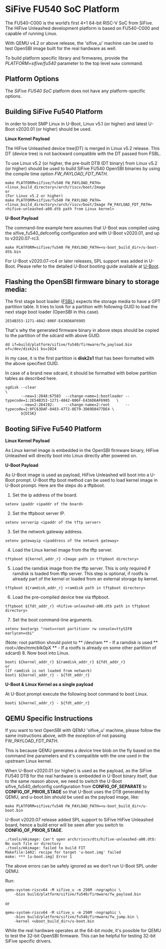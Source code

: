 SiFive FU540 SoC Platform
=========================
The FU540-C000 is the world’s first 4+1 64-bit RISC-V SoC from SiFive.
The HiFive Unleashed development platform is based on FU540-C000 and capable
of running Linux.

With QEMU v4.2 or above release, the 'sifive_u' machine can be used to test
OpenSBI image built for the real hardware as well.

To build platform specific library and firmwares, provide the
*PLATFORM=sifive/fu540* parameter to the top level `make` command.

Platform Options
----------------

The *SiFive FU540 SoC* platform does not have any platform-specific
options.

Building SiFive Fu540 Platform
------------------------------

In order to boot SMP Linux in U-Boot, Linux v5.1 (or higher) and latest
U-Boot v2020.01 (or higher) should be used.

**Linux Kernel Payload**

The HiFive Unleashed device tree(DT) is merged in Linux v5.2 release. This
DT (device tree) is not backward compatible with the DT passed from FSBL.

To use Linux v5.2 (or higher, the pre-built DTB (DT binary) from Linux v5.2
(or higher) should be used to build SiFive FU540 OpenSBI binaries by using
the compile time option *FW_PAYLOAD_FDT_PATH*.

```
make PLATFORM=sifive/fu540 FW_PAYLOAD_PATH=<linux_build_directory>/arch/riscv/boot/Image
or
(For Linux v5.2 or higher)
make PLATFORM=sifive/fu540 FW_PAYLOAD_PATH=<linux_build_directory>/arch/riscv/boot/Image FW_PAYLOAD_FDT_PATH=<hifive-unleashed-a00.dtb path from Linux kernel>
```

**U-Boot Payload**

The command-line example here assumes that U-Boot was compiled using the
sifive_fu540_defconfig configuration and with U-Boot v2020.01, and up to
v2020.07-rc3.

```
make PLATFORM=sifive/fu540 FW_PAYLOAD_PATH=<u-boot_build_dir>/u-boot-dtb.bin
```
For U-Boot v2020.07-rc4 or later releases, SPL support was added in U-Boot.
Please refer to the detailed U-Boot booting guide available at [U-Boot].

Flashing the OpenSBI firmware binary to storage media:
------------------------------------------------------
The first stage boot loader ([FSBL]) expects the storage media to have a GPT
partition table. It tries to look for a partition with following GUID to load
the next stage boot loader (OpenSBI in this case).

```
2E54B353-1271-4842-806F-E436D6AF6985
```

That's why the generated firmware binary in above steps should be copied to
the partition of the sdcard with above GUID.

```
dd if=build/platform/sifive/fu540/firmware/fw_payload.bin of=/dev/disk2s1 bs=1024
```

In my case, it is the first partition is **disk2s1** that has been formatted
with the above specified GUID.

In case of a brand new sdcard, it should be formatted with below partition
tables as described here.

```
sgdisk --clear                                                               \
       --new=1:2048:67583  --change-name=1:bootloader --typecode=1:2E54B353-1271-4842-806F-E436D6AF6985   \
       --new=2:264192:     --change-name=2:root       --typecode=2:0FC63DAF-8483-4772-8E79-3D69D8477DE4 \
       ${DISK}
```

Booting SiFive Fu540 Platform
-----------------------------

**Linux Kernel Payload**

As Linux kernel image is embedded in the OpenSBI firmware binary, HiFive
Unleashed will directly boot into Linux directly after powered on.

**U-Boot Payload**

As U-Boot image is used as payload, HiFive Unleashed will boot into a U-Boot
prompt. U-Boot tftp boot method can be used to load kernel image in U-Boot
prompt. Here are the steps do a tftpboot.

1. Set the ip address of the board.
```
setenv ipaddr <ipaddr of the board>
```
2. Set the tftpboot server IP.
```
setenv serverip <ipaddr of the tftp server>
```
3. Set the network gateway address.
```
setenv gatewayip <ipaddress of the network gateway>
```
4. Load the Linux kernel image from the tftp server.
```
tftpboot ${kernel_addr_r} <Image path in tftpboot directory>
```
5. Load the ramdisk image from the tftp server. This is only required if
ramdisk is loaded from tftp server. This step is optional, if rootfs is
already part of the kernel or loaded from an external storage by kernel.
```
tftpboot ${ramdisk_addr_r} <ramdisk path in tftpboot directory>
```
6. Load the pre-compiled device tree via tftpboot.
```
tftpboot ${fdt_addr_r} <hifive-unleashed-a00.dtb path in tftpboot directory>
```
7. Set the boot command-line arguments.
```
setenv bootargs "root=<root partition> rw console=ttySIF0 earlycon=sbi"
```
(Note: root partition should point to
** /dev/ram ** - If a ramdisk is used
** root=/dev/mmcblk0pX ** - If a rootfs is already on some other partition
of sdcard)
8. Now boot into Linux.
```
booti ${kernel_addr_r} ${ramdisk_addr_r} ${fdt_addr_r}
or
(If ramdisk is not loaded from network)
booti ${kernel_addr_r} - ${fdt_addr_r}
```

**U-Boot & Linux Kernel as a single payload**

At U-Boot prompt execute the following boot command to boot Linux.

```
booti ${kernel_addr_r} - ${fdt_addr_r}
```

QEMU Specific Instructions
--------------------------
If you want to test OpenSBI with QEMU 'sifive_u' machine, please follow the
same instructions above, with the exception of not passing FW_PAYLOAD_FDT_PATH.

This is because QEMU generates a device tree blob on the fly based on the
command line parameters and it's compatible with the one used in the upstream
Linux kernel.

When U-Boot v2020.01 (or higher) is used as the payload, as the SiFive FU540
DTB for the real hardware is embedded in U-Boot binary itself, due to the same
reason above, we need to switch the U-Boot sifive_fu540_defconfig configuration
from **CONFIG_OF_SEPARATE** to **CONFIG_OF_PRIOR_STAGE** so that U-Boot uses the
DTB generated by QEMU, and u-boot.bin should be used as the payload image, like:

```
make PLATFORM=sifive/fu540 FW_PAYLOAD_PATH=<u-boot_build_dir>/u-boot.bin
```

U-Boot v2020.07 release added SPL support to SiFive HiFive Unleashed board,
hence a build error will be seen after you switch to **CONFIG_OF_PRIOR_STAGE**.

```
./tools/mkimage: Can't open arch/riscv/dts/hifive-unleashed-a00.dtb: No such file or directory
./tools/mkimage: failed to build FIT
Makefile:1402: recipe for target 'u-boot.img' failed
make: *** [u-boot.img] Error 1
```

The above errors can be safely ignored as we don't run U-Boot SPL under QEMU.

Run:
```
qemu-system-riscv64 -M sifive_u -m 256M -nographic \
	-bios build/platform/sifive/fu540/firmware/fw_payload.bin
```
or
```
qemu-system-riscv64 -M sifive_u -m 256M -nographic \
	-bios build/platform/sifive/fu540/firmware/fw_jump.bin \
	-kernel <uboot_build_dir>/u-boot.bin
```

While the real hardware operates at the 64-bit mode, it's possible for QEMU to
test the 32-bit OpenSBI firmware. This can be helpful for testing 32-bit SiFive
specific drivers.

[U-Boot]: https://gitlab.denx.de/u-boot/u-boot/blob/master/doc/board/sifive/fu540.rst
[FSBL]: https://github.com/sifive/freedom-u540-c000-bootloader
